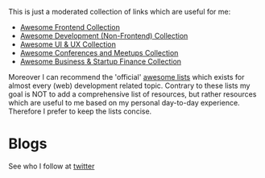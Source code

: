 This is just a moderated collection of links which are useful for me:

* [Awesome Frontend Collection](frontend.md)
* [Awesome Development (Non-Frontend) Collection](webdev.md)
* [Awesome UI & UX Collection](design.md)
* [Awesome Conferences and Meetups Collection](conferences.md)
* [Awesome Business & Startup Finance Collection](finance.md)

Moreover I can recommend the 'official' [awesome lists](https://github.com/sindresorhus/awesome) which exists for almost every (web) development related topic. Contrary to these lists my goal is NOT to add a comprehensive list of resources, but rather resources which are useful to me based on my personal day-to-day experience. Therefore I prefer to keep the lists concise.

# Blogs

See who I follow at [twitter](https://twitter.com/html5_develop/following) 
